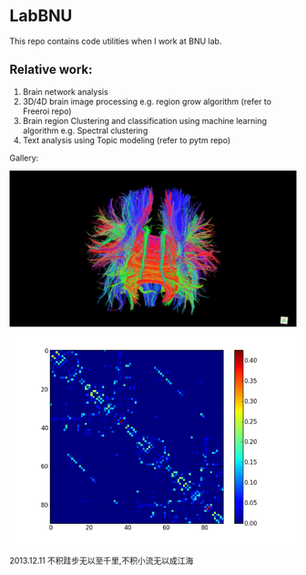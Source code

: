 LabBNU
======

This repo contains code utilities when I work at BNU lab.

Relative work:
--------------
1. Brain network analysis
2. 3D/4D brain image processing e.g. region grow algorithm (refer to Freeroi repo)
3. Brain region Clustering and classification using machine learning algorithm e.g. Spectral clustering
4. Text analysis using Topic modeling  (refer to  pytm repo)


Gallery:

![DTI_Fiber](./brain_network_analysis/figures/dtitrack_heyong.png)
![Network](./brain_network_analysis/figures/fc1000_network_sys.png)

2013.12.11
不积跬步无以至千里,不积小流无以成江海
